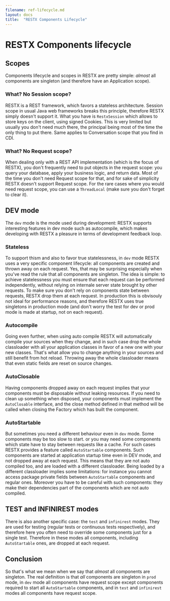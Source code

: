 ```yaml
---
filename: ref-lifecycle.md
layout: docs
title:  "RESTX Components Lifecycle"
---
```

# RESTX Components lifecycle

## Scopes

Components lifecycle and scopes in RESTX are pretty simple: _almost_ all components are singleton (and therefore have an Application scope).

### What? No Session scope?

RESTX is a REST framework, which favors a stateless architecture. Session scope in usual Java web frameworks breaks this principle, therefore RESTX simply doesn't support it. What you have is `RestxSession` which allows to store keys on the client, using signed Cookies. This is very limited but usually you don't need much there, the principal being most of the time the only thing to put there. Same applies to Conversation scope that you find in CDI.

### What? No Request scope?

When dealing only with a REST API implementation (which is the focus of RESTX), you don't frequently need to put objects in the request scope: you query your database, apply your business logic, and return data. Most of the time you don't need Request scope for that, and for sake of simplicity RESTX doesn't support Request scope. For the rare cases where you would need request scope, you can use a `ThreadLocal` (make sure you don't forget to clear it).

## DEV mode

The `dev` mode is the mode used during development: RESTX supports interesting features in dev mode such as autocompile, which makes developing with RESTX a pleasure in terms of development feedback loop.

### Stateless

To support thism and also to favor true statelessness, in `dev` mode RESTX uses a very specific component lifecycle: all components are created and thrown away on each request. Yes, that may be surprising especially when you've read the rule that all components are singleton. The idea is simple: to achieve statelessness you must ensure that each request can be performed independently, without relying on internale server state brought by other requests. To make sure you don't rely on components state between requests, RESTX drop them at each request. In production this is obvisouly not ideal for performance reasons, and therefore RESTX uses true singletons in production mode (and don't worry the test for dev or prod mode is made at startup, not on each request).

### Autocompile

Going even further, when using auto compile RESTX will automatically compile your sources when they change, and in such case drop the whole classloader with all your application classes in favor of a new one with your new classes. That's what allow you to change anything in your sources and still benefit from hot reload. Throwing away the whole classloader means that even static fields are reset on source changes.

### AutoClosable

Having components dropped away on each request implies that your components must be disposable without leaking resources. If you need to clean up something when disposed, your components must implement the `AutoClosable` interface, and the close method defined in that method will be called when closing the Factory which has built the component.

### AutoStartable

But sometimes you need a different behaviour even in `dev` mode. Some components may be too slow to start. or you may need some components which state have to stay between requests like a cache. For such cases RESTX provides a feature called `AutoStartable` components. Such components are started at application startup time even in DEV mode, and not dropped away at each request. This means that they are not auto compiled too, and are loaded with a different classloader. Being loaded by a different classloader implies some limitations: for instance you cannot access package private fields between `AutoStartable` components and regular ones. Moreover you have to be careful with such components: they make their dependencies part of the components which are not auto compiled.

## TEST and INFINIREST modes

There is also another specific case: the `test` and `infinirest` modes. They are used for testing (regular tests or continuous tests respectively), and therefore here you often need to override some components just for a single test. Therefore in these modes all components, including `AutoStartable` ones, are dropped at each request.

## Conclusion

So that's what we mean when we say that _almost_ all components are singleton. The real definition is that _all_ components are singleton in `prod` mode, in `dev` mode all components have request scope except components required to start all `AutoStartable` components, and in `test` and `infinirest` modes all components have request scope.

